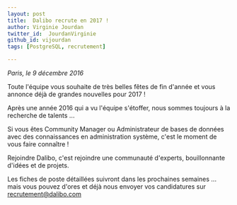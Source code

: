 ```yaml
---
layout: post
title:  Dalibo recrute en 2017 !
author: Virginie Jourdan
twitter_id:  JourdanVirginie   
github_id: vijourdan
tags: [PostgreSQL, recrutement]

---
```

*Paris, le 9 décembre 2016*

Toute l'équipe vous souhaite de très belles fêtes de fin d'année et vous annonce déjà de grandes nouvelles pour 2017 !

Après une année 2016 qui a vu l'équipe s'étoffer, nous sommes toujours à la recherche de talents ...


<!--MORE-->

Si vous êtes Community Manager ou Administrateur de bases de données avec des connaissances en administration système, c'est le moment de vous faire connaître !

Rejoindre Dalibo, c'est rejoindre une communauté d'experts, bouillonnante d'idées et de projets.

Les fiches de poste détaillées suivront dans les prochaines semaines ... mais vous pouvez d'ores et déjà nous envoyer vos candidatures sur [recrutement@dalibo.com](mailto:recrutement@dalibo.com)
